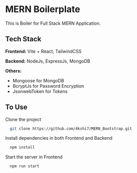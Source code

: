 
# MERN Boilerplate

This is Boiler for Full Stack MERN Application.

## Tech Stack

**Frontend:** Vite + React, TailwindCSS

**Backend:** NodeJs, ExpressJs, MongoDB

**Others:** 

- Mongoose for MongoDB 
- BcryptJs for Password Encryption
- JsonwebToken for Tokens 


## To Use

Clone the project

```bash
  git clone https://github.com/4kshi7/MERN_Bootstrap.git
```

Install dependencies in both Frontend and Backend

```bash
  npm install
```

Start the server in Frontend

```bash
  npm run start
```
